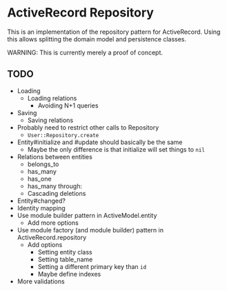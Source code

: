 ActiveRecord Repository
=======================

This is an implementation of the repository pattern for ActiveRecord.
Using this allows splitting the domain model and persistence classes.


WARNING: This is currently merely a proof of concept.


TODO
----

* Loading
    * Loading relations
        * Avoiding N+1 queries
* Saving
    * Saving relations
* Probably need to restrict other calls to Repository
    * `User::Repository.create`
* Entity#initialize and #update should basically be the same
    * Maybe the only difference is that initialize will set things to `nil`
* Relations between entities
    * belongs_to
    * has_many
    * has_one
    * has_many through:
    * Cascading deletions
* Entity#changed?
* Identity mapping
* Use module builder pattern in ActiveModel.entity
    * Add more options
* Use module factory (and module builder) pattern in ActiveRecord.repository
    * Add options
        * Setting entity class
        * Setting table_name
        * Setting a different primary key than `id`
        * Maybe define indexes
* More validations
